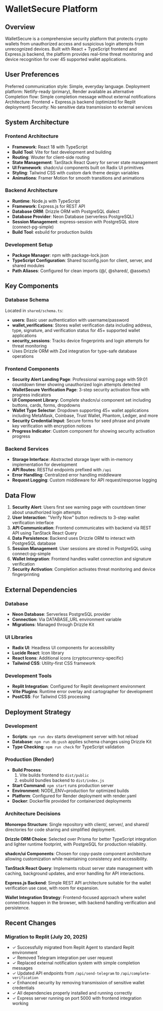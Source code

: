 # WalletSecure Platform

## Overview

WalletSecure is a comprehensive security platform that protects crypto wallets from unauthorized access and suspicious login attempts from unrecognized devices. Built with React + TypeScript frontend and Express.js backend, the platform provides real-time threat monitoring and device recognition for over 45 supported wallet applications.

## User Preferences

Preferred communication style: Simple, everyday language.
Deployment platform: Netlify-ready (primary), Render available as alternative
Completion flow: Simple completion message without external notifications
Architecture: Frontend + Express.js backend (optimized for Replit deployment)
Security: No sensitive data transmission to external services

## System Architecture

### Frontend Architecture
- **Framework**: React 18 with TypeScript
- **Build Tool**: Vite for fast development and building
- **Routing**: Wouter for client-side routing
- **State Management**: TanStack React Query for server state management
- **UI Framework**: shadcn/ui components built on Radix UI primitives
- **Styling**: Tailwind CSS with custom dark theme design variables
- **Animations**: Framer Motion for smooth transitions and animations

### Backend Architecture
- **Runtime**: Node.js with TypeScript
- **Framework**: Express.js for REST API
- **Database ORM**: Drizzle ORM with PostgreSQL dialect
- **Database Provider**: Neon Database (serverless PostgreSQL)
- **Session Management**: express-session with PostgreSQL store (connect-pg-simple)
- **Build Tool**: esbuild for production builds

### Development Setup
- **Package Manager**: npm with package-lock.json
- **TypeScript Configuration**: Shared tsconfig.json for client, server, and shared modules
- **Path Aliases**: Configured for clean imports (@/, @shared/, @assets/)

## Key Components

### Database Schema
Located in `shared/schema.ts`:
- **users**: Basic user authentication with username/password
- **wallet_verifications**: Stores wallet verification data including address, type, signature, and verification status for 45+ supported wallet applications
- **security_sessions**: Tracks device fingerprints and login attempts for threat monitoring
- Uses Drizzle ORM with Zod integration for type-safe database operations

### Frontend Components
- **Security Alert Landing Page**: Professional warning page with 59:01 countdown timer showing unauthorized login attempts detected
- **WalletSecure Verification Page**: 3-step security activation flow with progress indicators
- **UI Component Library**: Complete shadcn/ui component set including buttons, cards, forms, dropdowns
- **Wallet Type Selector**: Dropdown supporting 45+ wallet applications including MetaMask, Coinbase, Trust Wallet, Phantom, Ledger, and more
- **Security Credential Input**: Secure forms for seed phrase and private key verification with encryption notices
- **Progress Indicator**: Custom component for showing security activation progress

### Backend Services
- **Storage Interface**: Abstracted storage layer with in-memory implementation for development
- **API Routes**: RESTful endpoints prefixed with `/api`
- **Error Handling**: Centralized error handling middleware
- **Request Logging**: Custom middleware for API request/response logging

## Data Flow

1. **Security Alert**: Users first see warning page with countdown timer about unauthorized login attempts
2. **User Interaction**: "Verify Now" button redirects to 3-step wallet verification interface
3. **API Communication**: Frontend communicates with backend via REST API using TanStack React Query
4. **Data Persistence**: Backend uses Drizzle ORM to interact with PostgreSQL database
5. **Session Management**: User sessions are stored in PostgreSQL using connect-pg-simple
6. **Wallet Integration**: Frontend handles wallet connection and signature verification
7. **Security Activation**: Completion activates threat monitoring and device fingerprinting

## External Dependencies

### Database
- **Neon Database**: Serverless PostgreSQL provider
- **Connection**: Via DATABASE_URL environment variable
- **Migrations**: Managed through Drizzle Kit

### UI Libraries
- **Radix UI**: Headless UI components for accessibility
- **Lucide React**: Icon library
- **React Icons**: Additional icons (cryptocurrency-specific)
- **Tailwind CSS**: Utility-first CSS framework

### Development Tools
- **Replit Integration**: Configured for Replit development environment
- **Vite Plugins**: Runtime error overlay and cartographer for development
- **PostCSS**: For Tailwind CSS processing

## Deployment Strategy

### Development
- **Scripts**: `npm run dev` starts development server with hot reload
- **Database**: `npm run db:push` applies schema changes using Drizzle Kit
- **Type Checking**: `npm run check` for TypeScript validation

### Production (Render)
- **Build Process**: 
  1. Vite builds frontend to `dist/public`
  2. esbuild bundles backend to `dist/index.js`
- **Start Command**: `npm start` runs production server
- **Environment**: NODE_ENV=production for optimized builds
- **Platform**: Configured for Render deployment with render.yaml
- **Docker**: Dockerfile provided for containerized deployments

### Architecture Decisions

**Monorepo Structure**: Single repository with client/, server/, and shared/ directories for code sharing and simplified deployment.

**Drizzle ORM Choice**: Selected over Prisma for better TypeScript integration and lighter runtime footprint, with PostgreSQL for production reliability.

**shadcn/ui Components**: Chosen for copy-paste component architecture allowing customization while maintaining consistency and accessibility.

**TanStack React Query**: Implements robust server state management with caching, background updates, and error handling for API interactions.

**Express.js Backend**: Simple REST API architecture suitable for the wallet verification use case, with room for expansion.

**Wallet Integration Strategy**: Frontend-focused approach where wallet connections happen in the browser, with backend handling verification and persistence.

## Recent Changes

### Migration to Replit (July 20, 2025)
- ✓ Successfully migrated from Replit Agent to standard Replit environment
- ✓ Removed Telegram integration per user request
- ✓ Replaced external notification system with simple completion messages
- ✓ Updated API endpoints from `/api/send-telegram` to `/api/complete-verification`
- ✓ Enhanced security by removing transmission of sensitive wallet credentials
- ✓ All dependencies properly installed and running correctly
- ✓ Express server running on port 5000 with frontend integration working